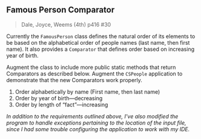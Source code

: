 ## Famous Person Comparator
> Dale, Joyce, Weems (4th) p416 #30

Currently the `FamousPerson` class defines the natural order of its elements to be 
based on the alphabetical order of people names (last name, then first name). It also 
provides a `Comparator` that defines order based on increasing year of birth.  

Augment the class to include more public static methods that return Comparators 
as described below. Augment the `CSPeople` application to demonstrate that the 
new Comparators work properly.  

1. Order alphabetically by name (First name, then last name)
2. Order by year of birth—decreasing
3. Order by length of “fact”—increasing

*In addition to the requirements outlined above, I've also modified the program to handle exceptions pertaining to the
location of the input file, since I had some trouble configuring the application to work with my IDE.*